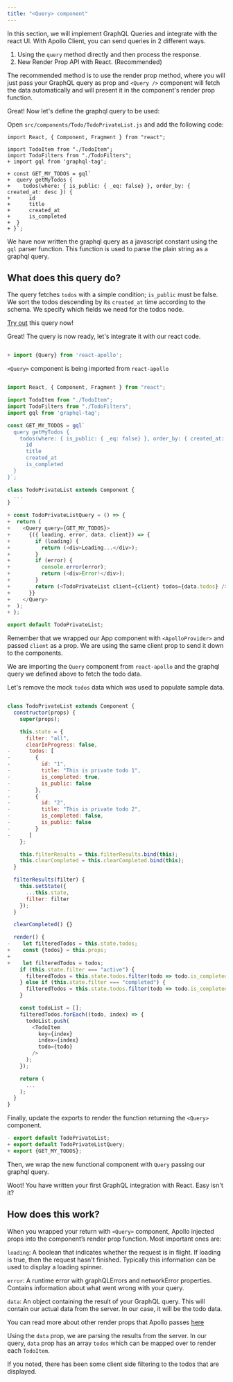 ```yaml
---
title: "<Query> component"
---
```


In this section, we will implement GraphQL Queries and integrate with the react UI.
With Apollo Client, you can send queries in 2 different ways.

1. Using the `query` method directly and then process the response.
2. New Render Prop API with React. (Recommended)

The recommended method is to use the render prop method, where you will just pass your GraphQL query as prop and `<Query />` component will fetch the data automatically and will present it in the component's render prop function.

Great! Now let's define the graphql query to be used:

Open `src/components/Todo/TodoPrivateList.js` and add the following code:

```
import React, { Component, Fragment } from "react";

import TodoItem from "./TodoItem";
import TodoFilters from "./TodoFilters";
+ import gql from 'graphql-tag';

+ const GET_MY_TODOS = gql`
+  query getMyTodos {
+    todos(where: { is_public: { _eq: false} }, order_by: { created_at: desc }) {
+      id
+      title
+      created_at
+      is_completed
+  }
+ }`;
```

We have now written the graphql query as a javascript constant using the `gql` parser function. This function is used to parse the plain string as a graphql query.

What does this query do? 
------------------------
The query fetches `todos` with a simple condition; `is_public` must be false. We sort the todos descending by its `created_at` time according to the schema. We specify which fields we need for the todos node.

[Try out](https://graphiql-online.com) this query now!

Great! The query is now ready, let's integrate it with our react code.

```javascript

+ import {Query} from 'react-apollo';

```

`<Query>` component is being imported from `react-apollo`

```javascript

import React, { Component, Fragment } from "react";

import TodoItem from "./TodoItem";
import TodoFilters from "./TodoFilters";
import gql from 'graphql-tag';

const GET_MY_TODOS = gql`
  query getMyTodos {
    todos(where: { is_public: { _eq: false} }, order_by: { created_at: desc }) {
      id
      title
      created_at
      is_completed
  }
}`;

class TodoPrivateList extends Component {
  ...
}

+ const TodoPrivateListQuery = () => {
+  return (
+    <Query query={GET_MY_TODOS}>
+      {({ loading, error, data, client}) => {
+        if (loading) {
+          return (<div>Loading...</div>);
+        }
+        if (error) {
+          console.error(error);
+          return (<div>Error!</div>);
+        }
+        return (<TodoPrivateList client={client} todos={data.todos} />);
+      }}
+    </Query>
+  );
+ };

export default TodoPrivateList;
```

Remember that we wrapped our App component with `<ApolloProvider>` and passed `client` as a prop. We are using the same client prop to send it down to the components.

We are importing the `Query` component from `react-apollo` and the graphql query we defined above to fetch the todo data.

Let's remove the mock `todos` data which was used to populate sample data.

```javascript

class TodoPrivateList extends Component {
  constructor(props) {
    super(props);

    this.state = {
      filter: "all",
      clearInProgress: false,
-      todos: [
-        {
-          id: "1",
-          title: "This is private todo 1",
-          is_completed: true,
-          is_public: false
-        },
-        {
-          id: "2",
-          title: "This is private todo 2",
-          is_completed: false,
-          is_public: false
-        }
-      ]
    };

    this.filterResults = this.filterResults.bind(this);
    this.clearCompleted = this.clearCompleted.bind(this);
  }

  filterResults(filter) {
    this.setState({
      ...this.state,
      filter: filter
    });
  }

  clearCompleted() {}

  render() {
-    let filteredTodos = this.state.todos;
+    const {todos} = this.props;
+
+    let filteredTodos = todos;
    if (this.state.filter === "active") {
      filteredTodos = this.state.todos.filter(todo => todo.is_completed !== true);
    } else if (this.state.filter === "completed") {
      filteredTodos = this.state.todos.filter(todo => todo.is_completed === true);
    }

    const todoList = [];
    filteredTodos.forEach((todo, index) => {
      todoList.push(
        <TodoItem
          key={index}
          index={index}
          todo={todo}
        />
      );
    });

    return (
      ...
    );
  }
}

```

Finally, update the exports to render the function returning the `<Query>` component.

```javascript
- export default TodoPrivateList;
+ export default TodoPrivateListQuery;
+ export {GET_MY_TODOS};
```

Then, we wrap the new functional component with `Query` passing our graphql query.

Woot! You have written your first GraphQL integration with React. Easy isn't it?

How does this work?
-------------------
When you wrapped your return with `<Query>` component, Apollo injected props into the component’s render prop function. Most important ones are:

`loading`: A boolean that indicates whether the request is in flight. If loading is true, then the request hasn't finished. Typically this information can be used to display a loading spinner.

`error`: A runtime error with graphQLErrors and networkError properties. Contains information about what went wrong with your query.

`data`: An object containing the result of your GraphQL query. This will contain our actual data from the server. In our case, it will be the todo data.

You can read more about other render props that Apollo passes [here](https://www.apollographql.com/docs/react/essentials/queries.html#render-prop)

Using the `data` prop, we are parsing the results from the server. In our query, `data` prop has an array `todos` which can be mapped over to render each `TodoItem`.

If you noted, there has been some client side filtering to the todos that are displayed.
